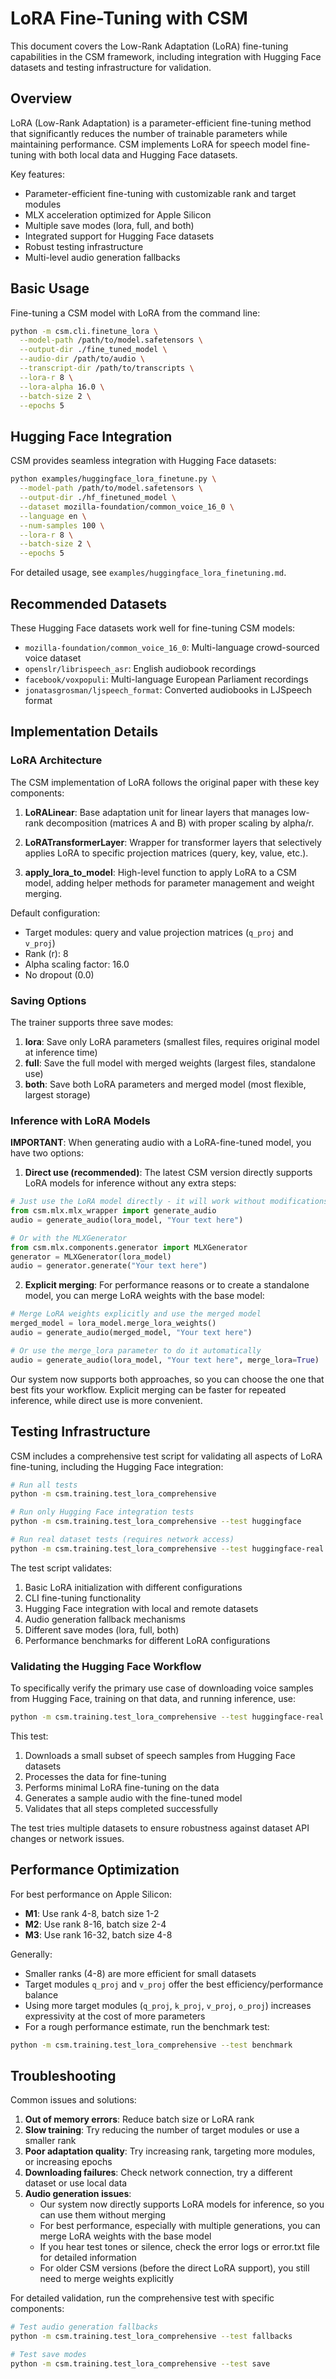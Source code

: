 # LoRA Fine-Tuning with CSM

This document covers the Low-Rank Adaptation (LoRA) fine-tuning capabilities in the CSM framework, including integration with Hugging Face datasets and testing infrastructure for validation.

## Overview

LoRA (Low-Rank Adaptation) is a parameter-efficient fine-tuning method that significantly reduces the number of trainable parameters while maintaining performance. CSM implements LoRA for speech model fine-tuning with both local data and Hugging Face datasets.

Key features:
- Parameter-efficient fine-tuning with customizable rank and target modules
- MLX acceleration optimized for Apple Silicon
- Multiple save modes (lora, full, and both)
- Integrated support for Hugging Face datasets
- Robust testing infrastructure 
- Multi-level audio generation fallbacks

## Basic Usage

Fine-tuning a CSM model with LoRA from the command line:

```bash
python -m csm.cli.finetune_lora \
  --model-path /path/to/model.safetensors \
  --output-dir ./fine_tuned_model \
  --audio-dir /path/to/audio \
  --transcript-dir /path/to/transcripts \
  --lora-r 8 \
  --lora-alpha 16.0 \
  --batch-size 2 \
  --epochs 5
```

## Hugging Face Integration

CSM provides seamless integration with Hugging Face datasets:

```bash
python examples/huggingface_lora_finetune.py \
  --model-path /path/to/model.safetensors \
  --output-dir ./hf_finetuned_model \
  --dataset mozilla-foundation/common_voice_16_0 \
  --language en \
  --num-samples 100 \
  --lora-r 8 \
  --batch-size 2 \
  --epochs 5
```

For detailed usage, see `examples/huggingface_lora_finetuning.md`.

## Recommended Datasets

These Hugging Face datasets work well for fine-tuning CSM models:

- `mozilla-foundation/common_voice_16_0`: Multi-language crowd-sourced voice dataset
- `openslr/librispeech_asr`: English audiobook recordings
- `facebook/voxpopuli`: Multi-language European Parliament recordings
- `jonatasgrosman/ljspeech_format`: Converted audiobooks in LJSpeech format

## Implementation Details

### LoRA Architecture

The CSM implementation of LoRA follows the original paper with these key components:

1. **LoRALinear**: Base adaptation unit for linear layers that manages low-rank decomposition (matrices A and B) with proper scaling by alpha/r.

2. **LoRATransformerLayer**: Wrapper for transformer layers that selectively applies LoRA to specific projection matrices (query, key, value, etc.).

3. **apply_lora_to_model**: High-level function to apply LoRA to a CSM model, adding helper methods for parameter management and weight merging.

Default configuration:
- Target modules: query and value projection matrices (`q_proj` and `v_proj`)
- Rank (r): 8
- Alpha scaling factor: 16.0
- No dropout (0.0)

### Saving Options

The trainer supports three save modes:

1. **lora**: Save only LoRA parameters (smallest files, requires original model at inference time)
2. **full**: Save the full model with merged weights (largest files, standalone use)
3. **both**: Save both LoRA parameters and merged model (most flexible, largest storage)

### Inference with LoRA Models

**IMPORTANT**: When generating audio with a LoRA-fine-tuned model, you have two options:

1. **Direct use (recommended)**: The latest CSM version directly supports LoRA models for inference without any extra steps:

```python
# Just use the LoRA model directly - it will work without modifications
from csm.mlx.mlx_wrapper import generate_audio
audio = generate_audio(lora_model, "Your text here")

# Or with the MLXGenerator
from csm.mlx.components.generator import MLXGenerator
generator = MLXGenerator(lora_model)
audio = generator.generate("Your text here")
```

2. **Explicit merging**: For performance reasons or to create a standalone model, you can merge LoRA weights with the base model:

```python
# Merge LoRA weights explicitly and use the merged model
merged_model = lora_model.merge_lora_weights()
audio = generate_audio(merged_model, "Your text here")

# Or use the merge_lora parameter to do it automatically 
audio = generate_audio(lora_model, "Your text here", merge_lora=True)
```

Our system now supports both approaches, so you can choose the one that best fits your workflow. Explicit merging can be faster for repeated inference, while direct use is more convenient.

## Testing Infrastructure

CSM includes a comprehensive test script for validating all aspects of LoRA fine-tuning, including the Hugging Face integration:

```bash
# Run all tests
python -m csm.training.test_lora_comprehensive

# Run only Hugging Face integration tests
python -m csm.training.test_lora_comprehensive --test huggingface

# Run real dataset tests (requires network access)
python -m csm.training.test_lora_comprehensive --test huggingface-real
```

The test script validates:

1. Basic LoRA initialization with different configurations
2. CLI fine-tuning functionality
3. Hugging Face integration with local and remote datasets
4. Audio generation fallback mechanisms
5. Different save modes (lora, full, both)
6. Performance benchmarks for different LoRA configurations

### Validating the Hugging Face Workflow

To specifically verify the primary use case of downloading voice samples from Hugging Face, training on that data, and running inference, use:

```bash
python -m csm.training.test_lora_comprehensive --test huggingface-real
```

This test:
1. Downloads a small subset of speech samples from Hugging Face datasets
2. Processes the data for fine-tuning
3. Performs minimal LoRA fine-tuning on the data
4. Generates a sample audio with the fine-tuned model
5. Validates that all steps completed successfully

The test tries multiple datasets to ensure robustness against dataset API changes or network issues.

## Performance Optimization

For best performance on Apple Silicon:

- **M1**: Use rank 4-8, batch size 1-2
- **M2**: Use rank 8-16, batch size 2-4
- **M3**: Use rank 16-32, batch size 4-8

Generally:
- Smaller ranks (4-8) are more efficient for small datasets
- Target modules `q_proj` and `v_proj` offer the best efficiency/performance balance
- Using more target modules (`q_proj`, `k_proj`, `v_proj`, `o_proj`) increases expressivity at the cost of more parameters
- For a rough performance estimate, run the benchmark test:

```bash
python -m csm.training.test_lora_comprehensive --test benchmark
```

## Troubleshooting

Common issues and solutions:

1. **Out of memory errors**: Reduce batch size or LoRA rank
2. **Slow training**: Try reducing the number of target modules or use a smaller rank
3. **Poor adaptation quality**: Try increasing rank, targeting more modules, or increasing epochs
4. **Downloading failures**: Check network connection, try a different dataset or use local data
5. **Audio generation issues**:
   - Our system now directly supports LoRA models for inference, so you can use them without merging
   - For best performance, especially with multiple generations, you can merge LoRA weights with the base model
   - If you hear test tones or silence, check the error logs or error.txt file for detailed information
   - For older CSM versions (before the direct LoRA support), you still need to merge weights explicitly

For detailed validation, run the comprehensive test with specific components:

```bash
# Test audio generation fallbacks
python -m csm.training.test_lora_comprehensive --test fallbacks

# Test save modes
python -m csm.training.test_lora_comprehensive --test save
```